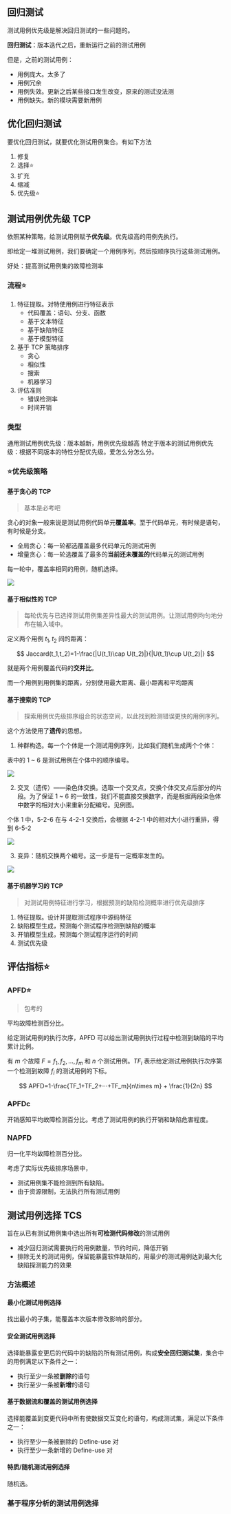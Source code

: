 ## 回归测试

测试用例优先级是解决回归测试的一些问题的。

**回归测试**：版本迭代之后，重新运行之前的测试用例

但是，之前的测试用例：
- 用例庞大。太多了
- 用例冗余
- 用例失效。更新之后某些接口发生改变，原来的测试没法测
- 用例缺失。新的模块需要新用例

## 优化回归测试

要优化回归测试，就要优化测试用例集合。有如下方法
1. 修复
2. 选择⭐
3. 扩充
4. 缩减
5. 优先级⭐

## 测试用例优先级 TCP

依照某种策略，给测试用例赋予**优先级**。优先级高的用例先执行。

即给定一堆测试用例，我们要确定一个用例序列，然后按顺序执行这些测试用例。

好处：提高测试用例集的故障检测率

### 流程⭐

1. 特征提取。对特使用例进行特征表示
	- 代码覆盖：语句、分支、函数
	- 基于文本特征
	- 基于缺陷特征
	- 基于模型特征
2. 基于 TCP 策略排序
	- 贪心
	- 相似性
	- 搜索
	- 机器学习
3. 评估准则
	- 错误检测率
	- 时间开销

### 类型

通用测试用例优先级：版本越新，用例优先级越高
特定于版本的测试用例优先级：根据不同版本的特性分配优先级。爱怎么分怎么分。

### ⭐优先级策略

#### 基于贪心的 TCP

>基本是必考吧

贪心的对象一般来说是测试用例代码单元**覆盖率**。至于代码单元，有时候是语句，有时候是分支。

- 全局贪心：每一轮都选覆盖最多代码单元的测试用例
- 增量贪心：每一轮选覆盖了最多的**当前还未覆盖的**代码单元的测试用例

每一轮中，覆盖率相同的用例，随机选择。

![](https://runzblog.oss-cn-hangzhou.aliyuncs.com/postimg/202501031609361.png)

#### 基于相似性的 TCP

>每轮优先与已选择测试用例集差异性最大的测试用例。让测试用例均匀地分布在输入域中。

定义两个用例 $t_1, t_2$ 间的距离：

$$
Jaccard(t_1,t_2)=1-\frac{|U(t_1)\cap U(t_2)|}{|U(t_1)\cup U(t_2)|}
$$

就是两个用例覆盖代码的**交并比**。

而一个用例到用例集的距离，分别使用最大距离、最小距离和平均距离

#### 基于搜索的 TCP

>探索用例优先级排序组合的状态空间，以此找到检测错误更快的用例序列。

这个方法使用了**遗传**的思想。

1. 种群构造。每一个个体是一个测试用例序列，比如我们随机生成两个个体：

表中的 1 ~ 6 是测试用例在个体中的顺序编号。

![](https://runzblog.oss-cn-hangzhou.aliyuncs.com/postimg/202501031832880.png)

2. 交叉（遗传）——染色体交换。选取一个交叉点，交换个体交叉点后部分的片段。为了保证 1 ~ 6 的一致性，我们不能直接交换数字，而是根据两段染色体中数字的相对大小来重新分配编号。见例图。

个体 1 中，5-2-6 在与 4-2-1 交换后，会根据 4-2-1 中的相对大小进行重排，得到 6-5-2

![](https://runzblog.oss-cn-hangzhou.aliyuncs.com/postimg/202501031900855.png)

3. 变异：随机交换两个编号。这一步是有一定概率发生的。

![](https://runzblog.oss-cn-hangzhou.aliyuncs.com/postimg/202501031904321.png)

#### 基于机器学习的 TCP

>对测试用例特征进行学习，根据预测的缺陷检测概率进行优先级排序

1. 特征提取。设计并提取测试程序中源码特征
2. 缺陷模型生成，预测每个测试程序检测到缺陷的概率
3. 开销模型生成，预测每个测试程序运行的时间
4. 测试优先级

## 评估指标⭐

### APFD⭐

> 包考的

平均故障检测百分比。

给定测试用例的执行次序，APFD 可以给出测试用例执行过程中检测到缺陷的平均累计比例。

有 $m$ 个故障 $F={f_1,f_2,...,f_m}$ 和 $n$ 个测试用例。$TF_i$ 表示给定测试用例执行次序第一个检测到故障 $f_i$ 的测试用例的下标。

$$
APFD=1-\frac{TF_1+TF_2+···+TF_m}{n\times m} + \frac{1}{2n}
$$
### APFDc

开销感知平均故障检测百分比。考虑了测试用例的执行开销和缺陷危害程度。

### NAPFD

归一化平均故障检测百分比。

考虑了实际优先级排序场景中，
- 测试用例集不能检测到所有缺陷。
- 由于资源限制，无法执行所有测试用例

## 测试用例选择 TCS

旨在从已有测试用例集中选出所有**可检测代码修改**的测试用例

- 减少回归测试需要执行的用例数量，节约时间，降低开销
- 排除无关的测试用例，保留能暴露软件缺陷的，用最少的测试用例达到最大化缺陷探测能力的效果

### 方法概述

#### 最小化测试用例选择

找出最小的子集，能覆盖本次版本修改影响的部分。

#### 安全测试用例选择

选择能暴露变更后的代码中的缺陷的所有测试用例，构成**安全回归测试集**，集合中的用例满足以下条件之一：

- 执行至少一条被**删除**的语句
- 执行至少一条被**新增**的语句

#### 基于数据流和覆盖的测试用例选择

选择能覆盖到变更代码中所有使数据交互变化的语句，构成测试集，满足以下条件之一：

- 执行至少一条被删除的 Define-use 对
- 执行至少一条新增的 Define-use 对

#### 特质/随机测试用例选择

随机选。

### 基于程序分析的测试用例选择